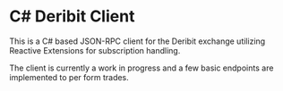 # C# Deribit Client

This is a C# based JSON-RPC client for the Deribit exchange utilizing Reactive Extensions for subscription handling.

The client is currently a work in progress and a few basic endpoints are implemented to per form trades.


